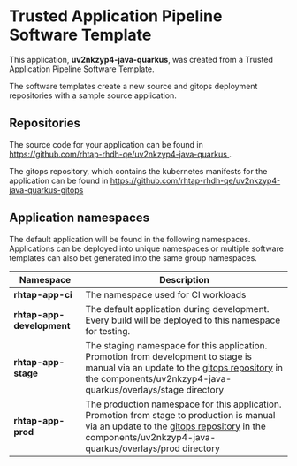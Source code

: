 # Trusted Application Pipeline Software Template

This application, **uv2nkzyp4-java-quarkus**, was created from a Trusted Application Pipeline Software Template.

The software templates create a new source and gitops deployment repositories with a sample source application. 

## Repositories

The source code for your application can be found in [https://github.com/rhtap-rhdh-qe/uv2nkzyp4-java-quarkus ](https://github.com/rhtap-rhdh-qe/uv2nkzyp4-java-quarkus ).
 
The gitops repository, which contains the kubernetes manifests for the application can be found in 
[https://github.com/rhtap-rhdh-qe/uv2nkzyp4-java-quarkus-gitops ](https://github.com/rhtap-rhdh-qe/uv2nkzyp4-java-quarkus-gitops ) 

## Application namespaces 

The default application will be found in the following namespaces. Applications can be deployed into unique namespaces or multiple software templates can also bet generated into the same group namespaces.  

|  Namespace   |  Description   |  
| -------- | -------- |
| **rhtap-app-ci** | The namespace used for CI workloads |
| **rhtap-app-development** | The default application during development. Every build will be deployed to this namespace for testing. |
| **rhtap-app-stage** | The staging namespace for this application. Promotion from development to stage is manual via an update to the [gitops repository](https://github.com/rhtap-rhdh-qe/uv2nkzyp4-java-quarkus-gitops ) in the components/uv2nkzyp4-java-quarkus/overlays/stage directory |
| **rhtap-app-prod** | The production namespace for this application. Promotion from stage to production is manual via an update to the [gitops repository](https://github.com/rhtap-rhdh-qe/uv2nkzyp4-java-quarkus-gitops ) in the components/uv2nkzyp4-java-quarkus/overlays/prod directory |
